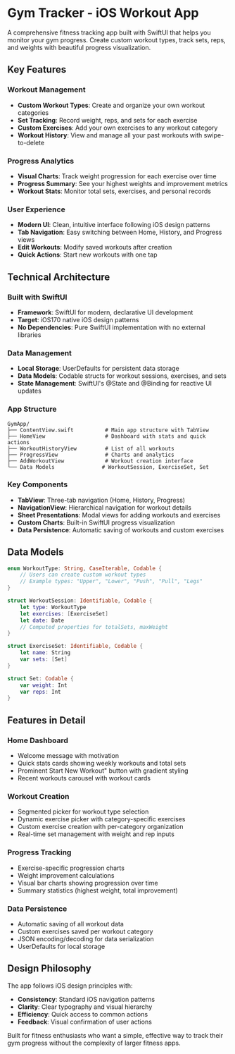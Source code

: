 # Gym Tracker - iOS Workout App

A comprehensive fitness tracking app built with SwiftUI that helps you monitor your gym progress. Create custom workout types, track sets, reps, and weights with beautiful progress visualization.

## Key Features

### Workout Management
- **Custom Workout Types**: Create and organize your own workout categories
- **Set Tracking**: Record weight, reps, and sets for each exercise
- **Custom Exercises**: Add your own exercises to any workout category
- **Workout History**: View and manage all your past workouts with swipe-to-delete

### Progress Analytics
- **Visual Charts**: Track weight progression for each exercise over time
- **Progress Summary**: See your highest weights and improvement metrics
- **Workout Stats**: Monitor total sets, exercises, and personal records

### User Experience
- **Modern UI**: Clean, intuitive interface following iOS design patterns
- **Tab Navigation**: Easy switching between Home, History, and Progress views
- **Edit Workouts**: Modify saved workouts after creation
- **Quick Actions**: Start new workouts with one tap

## Technical Architecture

### Built with SwiftUI
- **Framework**: SwiftUI for modern, declarative UI development
- **Target**: iOS170 native iOS design patterns
- **No Dependencies**: Pure SwiftUI implementation with no external libraries

### Data Management
- **Local Storage**: UserDefaults for persistent data storage
- **Data Models**: Codable structs for workout sessions, exercises, and sets
- **State Management**: SwiftUI's @State and @Binding for reactive UI updates

### App Structure
```
GymApp/
├── ContentView.swift          # Main app structure with TabView
├── HomeView                   # Dashboard with stats and quick actions
├── WorkoutHistoryView         # List of all workouts
├── ProgressView               # Charts and analytics
├── AddWorkoutView             # Workout creation interface
└── Data Models               # WorkoutSession, ExerciseSet, Set
```

### Key Components
- **TabView**: Three-tab navigation (Home, History, Progress)
- **NavigationView**: Hierarchical navigation for workout details
- **Sheet Presentations**: Modal views for adding workouts and exercises
- **Custom Charts**: Built-in SwiftUI progress visualization
- **Data Persistence**: Automatic saving of workouts and custom exercises

## Data Models

```swift
enum WorkoutType: String, CaseIterable, Codable {
    // Users can create custom workout types
    // Example types: "Upper", "Lower", "Push", "Pull", "Legs"
}

struct WorkoutSession: Identifiable, Codable {
    let type: WorkoutType
    let exercises: [ExerciseSet]
    let date: Date
    // Computed properties for totalSets, maxWeight
}

struct ExerciseSet: Identifiable, Codable {
    let name: String
    var sets: [Set]
}

struct Set: Codable {
    var weight: Int
    var reps: Int
}
```

## Features in Detail

### Home Dashboard
- Welcome message with motivation
- Quick stats cards showing weekly workouts and total sets
- Prominent Start New Workout" button with gradient styling
- Recent workouts carousel with workout cards

### Workout Creation
- Segmented picker for workout type selection
- Dynamic exercise picker with category-specific exercises
- Custom exercise creation with per-category organization
- Real-time set management with weight and rep inputs

### Progress Tracking
- Exercise-specific progression charts
- Weight improvement calculations
- Visual bar charts showing progression over time
- Summary statistics (highest weight, total improvement)

### Data Persistence
- Automatic saving of all workout data
- Custom exercises saved per workout category
- JSON encoding/decoding for data serialization
- UserDefaults for local storage

## Design Philosophy

The app follows iOS design principles with:
- **Consistency**: Standard iOS navigation patterns
- **Clarity**: Clear typography and visual hierarchy
- **Efficiency**: Quick access to common actions
- **Feedback**: Visual confirmation of user actions

Built for fitness enthusiasts who want a simple, effective way to track their gym progress without the complexity of larger fitness apps. 